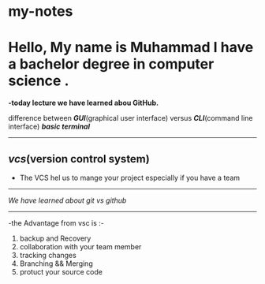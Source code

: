 # my-notes

Hello, My name is Muhammad I have a bachelor degree in computer science .
===============

**-today lecture we have learned abou GitHub.**


difference between ***GUI***(graphical user interface) versus ***CLI***(command line interface)  ***basic terminal***

-----------------------

***vcs***(version control system)
--------------------------
- The VCS hel us to mange your project especially if you have a team

------------------------
*We have learned about git vs github*

----------------------------------------------

-the Advantage from vsc is :-
1. backup and Recovery
2. collaboration with your team member
3. tracking changes 
4. Branching && Merging
5. protuct your source code
